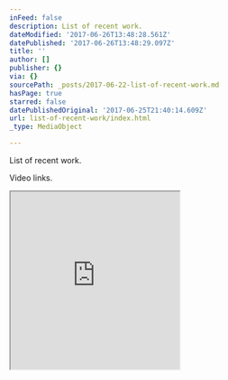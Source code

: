 ```yaml
---
inFeed: false
description: List of recent work.
dateModified: '2017-06-26T13:48:28.561Z'
datePublished: '2017-06-26T13:48:29.097Z'
title: ''
author: []
publisher: {}
via: {}
sourcePath: _posts/2017-06-22-list-of-recent-work.md
hasPage: true
starred: false
datePublishedOriginal: '2017-06-25T21:40:14.609Z'
url: list-of-recent-work/index.html
_type: MediaObject

---
```

List of recent work.

Video links.

<iframe src="https://the-grid.github.io/ed-userhtml/?g=eJwlzUEOwiAQQNGrkDlAaWNaE1PatQt3eoAC00KEYoZB4u1tdPk3749-pSWiqN6yU9APLQiHfnOs4NT1IDIZBY75lS9S1lqbTypcNDYmRYlRo5Xne0zX22Ae23MmDKqd0byRVAfih-tE9kg46CWEVNcSQjaEuE-j_P-nLyV_LnE" height="315" style=""></iframe>